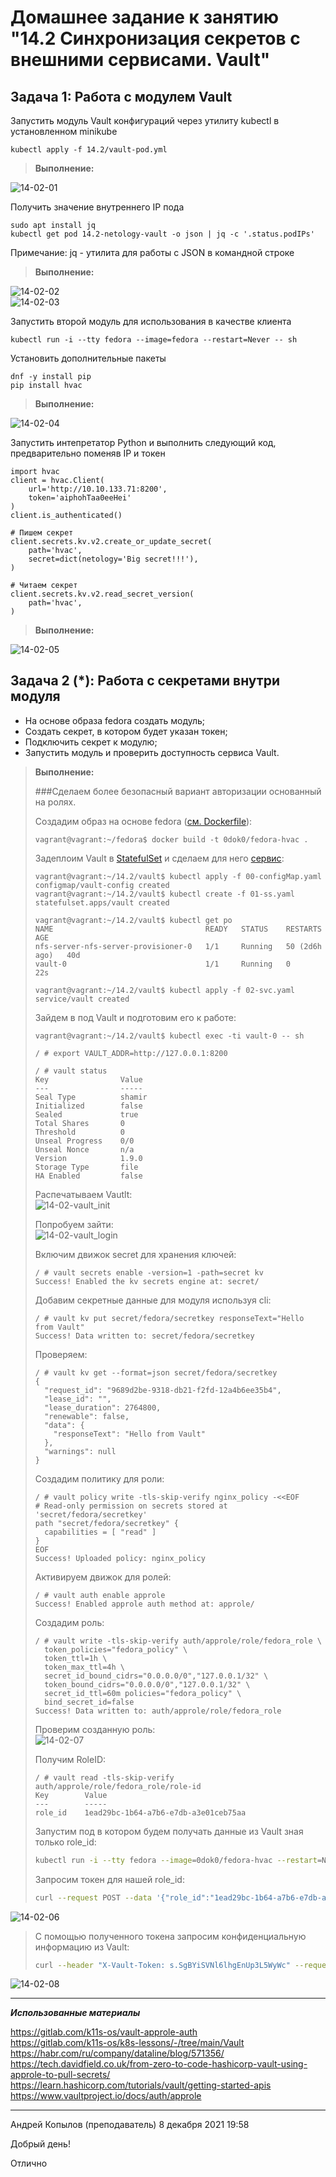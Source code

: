 # Домашнее задание к занятию "14.2 Синхронизация секретов с внешними сервисами. Vault"

## Задача 1: Работа с модулем Vault

Запустить модуль Vault конфигураций через утилиту kubectl в установленном minikube

```
kubectl apply -f 14.2/vault-pod.yml
```

> **Выполнение:**    
> 
![14-02-01](./img/1.png)    

Получить значение внутреннего IP пода

```
sudo apt install jq
kubectl get pod 14.2-netology-vault -o json | jq -c '.status.podIPs'
```

Примечание: jq - утилита для работы с JSON в командной строке

> **Выполнение:**    
> 
![14-02-02](./img/2.png)   
![14-02-03](./img/3.png)   


Запустить второй модуль для использования в качестве клиента

```
kubectl run -i --tty fedora --image=fedora --restart=Never -- sh
```

Установить дополнительные пакеты

```
dnf -y install pip
pip install hvac
```

> **Выполнение:**    
> 
![14-02-04](./img/4.png)   

Запустить интепретатор Python и выполнить следующий код, предварительно
поменяв IP и токен

```
import hvac
client = hvac.Client(
    url='http://10.10.133.71:8200',
    token='aiphohTaa0eeHei'
)
client.is_authenticated()

# Пишем секрет
client.secrets.kv.v2.create_or_update_secret(
    path='hvac',
    secret=dict(netology='Big secret!!!'),
)

# Читаем секрет
client.secrets.kv.v2.read_secret_version(
    path='hvac',
)
```

> **Выполнение:**    
> 
![14-02-05](./img/5.png) 

## Задача 2 (*): Работа с секретами внутри модуля

* На основе образа fedora создать модуль;
* Создать секрет, в котором будет указан токен;
* Подключить секрет к модулю;
* Запустить модуль и проверить доступность сервиса Vault.

> **Выполнение:**    
> 
> ###Сделаем более безопасный вариант авторизации основанный на ролях.
>
> Создадим образ на основе fedora ([см. Dockerfile](./Dockerfile)):
> ```console
> vagrant@vagrant:~/fedora$ docker build -t 0dok0/fedora-hvac .
> ```
> 
> Задеплоим Vault в [StatefulSet](./vault/01-ss.yaml) и сделаем для него [сервис](./vault/02-svc.yaml):    
> ```console
> vagrant@vagrant:~/14.2/vault$ kubectl apply -f 00-configMap.yaml
> configmap/vault-config created
> vagrant@vagrant:~/14.2/vault$ kubectl create -f 01-ss.yaml
> statefulset.apps/vault created
> 
> vagrant@vagrant:~/14.2/vault$ kubectl get po
> NAME                                  READY   STATUS    RESTARTS        AGE
> nfs-server-nfs-server-provisioner-0   1/1     Running   50 (2d6h ago)   40d
> vault-0                               1/1     Running   0               22s
> 
> vagrant@vagrant:~/14.2/vault$ kubectl apply -f 02-svc.yaml
> service/vault created
> ```
>
> Зайдем в под Vault и подготовим его к работе:
> ```console
> vagrant@vagrant:~/14.2/vault$ kubectl exec -ti vault-0 -- sh
> 
> / # export VAULT_ADDR=http://127.0.0.1:8200
>
> / # vault status
> Key                Value
> ---                -----
> Seal Type          shamir
> Initialized        false
> Sealed             true
> Total Shares       0
> Threshold          0
> Unseal Progress    0/0
> Unseal Nonce       n/a
> Version            1.9.0
> Storage Type       file
> HA Enabled         false
> ```
> 
> Распечатываем Vautlt:    
![14-02-vault_init](./img/vault_init.png)
> 
> Попробуем зайти:    
![14-02-vault_login](./img/vault_login.png)
> 
> Включим движок secret для хранения ключей:    
> ```console
> / # vault secrets enable -version=1 -path=secret kv
> Success! Enabled the kv secrets engine at: secret/
> ```
> 
> Добавим секретные данные для модуля используя cli:
> ```console
> / # vault kv put secret/fedora/secretkey responseText="Hello from Vault"
> Success! Data written to: secret/fedora/secretkey
> ```
> 
> Проверяем:    
> ```console
> / # vault kv get --format=json secret/fedora/secretkey
> {
>   "request_id": "9689d2be-9318-db21-f2fd-12a4b6ee35b4",
>   "lease_id": "",
>   "lease_duration": 2764800,
>   "renewable": false,
>   "data": {
>     "responseText": "Hello from Vault"
>   },
>   "warnings": null
> }
> ```
> 
> Создадим политику для роли:    
> ```console
> / # vault policy write -tls-skip-verify nginx_policy -<<EOF
> # Read-only permission on secrets stored at 'secret/fedora/secretkey'
> path "secret/fedora/secretkey" {
>   capabilities = [ "read" ]
> }
> EOF
> Success! Uploaded policy: nginx_policy
> ```
> 
> Активируем движок для ролей:
> ```console
> / # vault auth enable approle
> Success! Enabled approle auth method at: approle/
> ```
> 
> Создадим роль:    
> ```console
> / # vault write -tls-skip-verify auth/approle/role/fedora_role \
>   token_policies="fedora_policy" \
>   token_ttl=1h \
>   token_max_ttl=4h \
>   secret_id_bound_cidrs="0.0.0.0/0","127.0.0.1/32" \
>   token_bound_cidrs="0.0.0.0/0","127.0.0.1/32" \
>   secret_id_ttl=60m policies="fedora_policy" \
>   bind_secret_id=false
> Success! Data written to: auth/approle/role/fedora_role
> ```
> 
> Проверим созданную роль:    
![14-02-07](./img/7.png) 
> 
> Получим RoleID:    
> ```console
> / # vault read -tls-skip-verify auth/approle/role/fedora_role/role-id
> Key        Value
> ---        -----
> role_id    1ead29bc-1b64-a7b6-e7db-a3e01ceb75aa
> ```
>
> Запустим под в котором будем получать данные из Vault зная только role_id:    
> ```bash
> kubectl run -i --tty fedora --image=0dok0/fedora-hvac --restart=Never
> ```
>
> Запросим токен для нашей role_id:
> ```bash
> curl --request POST --data '{"role_id":"1ead29bc-1b64-a7b6-e7db-a3e01ceb75aa"}' http://vault:8200/v1/auth/approle/login --insecure | jq
> ```
![14-02-06](./img/6.png) 
>
> С помощью полученного токена запросим конфиденциальную информацию из Vault:    
> ```bash
> curl --header "X-Vault-Token: s.SgBYiSVNl6lhgEnUp3L5WyWc" --request GET http://vault:8200/v1/secret/fedora/secretkey
>```
![14-02-08](./img/8.png) 
>

---

***Использованные материалы***

https://gitlab.com/k11s-os/vault-approle-auth    
https://gitlab.com/k11s-os/k8s-lessons/-/tree/main/Vault    
https://habr.com/ru/company/dataline/blog/571356/    
https://tech.davidfield.co.uk/from-zero-to-code-hashicorp-vault-using-approle-to-pull-secrets/    
https://learn.hashicorp.com/tutorials/vault/getting-started-apis    
https://www.vaultproject.io/docs/auth/approle    

---

Андрей Копылов (преподаватель)
8 декабря 2021 19:58

Добрый день!

Отлично
